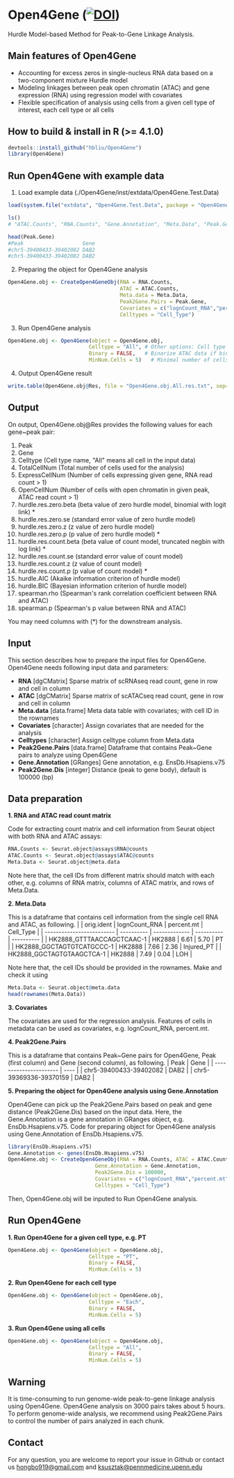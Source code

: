 # Open4Gene ([![DOI](https://zenodo.org/badge/748825666.svg)](https://zenodo.org/doi/10.5281/zenodo.12768471))
Hurdle Model-based Method for Peak-to-Gene Linkage Analysis.

## Main features of Open4Gene
- Accounting for excess zeros in single-nucleus RNA data based on a two-component mixture Hurdle model
- Modeling linkages between peak open chromatin (ATAC) and gene expression (RNA) using regression model with covariates
- Flexible specification of analysis using cells from a given cell type of interest, each cell type or all cells

## How to build & install in R (>= 4.1.0)
```r
devtools::install_github("hbliu/Open4Gene")
library(Open4Gene)
```

## Run Open4Gene with example data
1. Load example data (./Open4Gene/inst/extdata/Open4Gene.Test.Data)
```r
load(system.file("extdata", "Open4Gene.Test.Data", package = "Open4Gene"))

ls()
# "ATAC.Counts", "RNA.Counts", "Gene.Annotation", "Meta.Data", "Peak.Gene"

head(Peak.Gene)
#Peak                   Gene
#chr5-39400433-39402082 DAB2
#chr5-39400433-39402082 DAB2
```


2. Preparing the object for Open4Gene analysis
```r
Open4Gene.obj <- CreateOpen4GeneObj(RNA = RNA.Counts,
                                    ATAC = ATAC.Counts,
                                    Meta.data = Meta.Data,
                                    Peak2Gene.Pairs = Peak.Gene,
                                    Covariates = c("lognCount_RNA","percent.mt"),
                                    Celltypes = "Cell_Type")
```

3. Run Open4Gene analysis
```r
Open4Gene.obj <- Open4Gene(object = Open4Gene.obj,
                          Celltype = "All", # Other options: Cell type name, e.g., "PT"; or "Each" to analyze each cell type
                          Binary = FALSE,   # Binarize ATAC data if binary = TRUE
                          MinNum.Cells = 5)   # Minimal number of cells with both RNA > 0 and ATAC > 0 for association test
```

4. Output Open4Gene result
```r
write.table(Open4Gene.obj@Res, file = "Open4Gene.obj.All.res.txt", sep="\t", col.names=TRUE, row.names=FALSE, quote=FALSE)
```

## Output
On output, Open4Gene.obj@Res provides the following values for each gene~peak pair:
1. Peak
2. Gene
3. Celltype (Cell type name, "All" means all cell in the input data)
4. TotalCellNum (Total number of cells used for the analysis)
5. ExpressCellNum (Number of cells expressing given gene, RNA read count > 1)
6. OpenCellNum (Number of cells with open chromatin in given peak, ATAC read count > 1)
7. hurdle.res.zero.beta (beta value of zero hurdle model, binomial with logit link) *
8. hurdle.res.zero.se (standard error value of zero hurdle model)
9. hurdle.res.zero.z (z value of zero hurdle model)
10. hurdle.res.zero.p (p value of zero hurdle model) *
11. hurdle.res.count.beta (beta value of count model, truncated negbin with log link) *
12. hurdle.res.count.se (standard error value of count model)
13. hurdle.res.count.z (z value of count model)
14. hurdle.res.count.p (p value of count model) *
15. hurdle.AIC (Akaike information criterion of hurdle model)
16. hurdle.BIC (Bayesian information criterion of hurdle model)
17. spearman.rho (Spearman's rank correlation coefficient between RNA and ATAC)
18. spearman.p (Spearman's p value between RNA and ATAC)

You may need columns with (*) for the downstream analysis.


## Input
This section describes how to prepare the input files for Open4Gene.
Open4Gene needs following input data and parameters:
- **RNA** [dgCMatrix] Sparse matrix of scRNAseq read count, gene in row and cell in column
- **ATAC** [dgCMatrix] Sparse matrix of scATACseq read count, gene in row and cell in column
- **Meta.data** [data.frame] Meta data table with covariates; with cell ID in the rownames
- **Covariates** [character] Assign covariates that are needed for the analysis
- **Celltypes** [character] Assign celltype column from Meta.data
- **Peak2Gene.Pairs** [data.frame] Dataframe that contains Peak~Gene pairs to analyze using Open4Gene
- **Gene.Annotation** [GRanges] Gene annotation, e.g. EnsDb.Hsapiens.v75
- **Peak2Gene.Dis** [integer] Distance (peak to gene body), default is 100000 (bp)


## Data preparation

**1. RNA and ATAC read count matrix**

Code for extracting count matrix and cell information from Seurat object with both RNA and ATAC assays:
```r
RNA.Counts <- Seurat.object@assays$RNA@counts
ATAC.Counts <- Seurat.object@assays$ATAC@counts
Meta.Data <- Seurat.object@meta.data
```
Note here that, the cell IDs from different matrix should match with each other, e.g. columns of RNA matrix, columns of ATAC matrix, and rows of Meta.Data.


**2. Meta.Data**

This is a dataframe that contains cell information from the single cell RNA and ATAC, as following. 
|                           | orig.ident | lognCount_RNA | percent.mt | Cell_Type  |
| ------------------------- | ---------- | ------------- | ---------- | ---------- |
| HK2888_GTTTAACCAGCTCAAC-1 | HK2888     | 6.61          | 5.70       | PT         |
| HK2888_GGCTAGTGTCATGCCC-1 | HK2888     | 7.66          | 2.36       | Injured_PT |
| HK2888_GGCTAGTGTAAGCTCA-1 | HK2888     | 7.49          | 0.04       | LOH        |

Note here that, the cell IDs should be provided in the rownames. Make and check it using
```r
Meta.Data <- Seurat.object@meta.data
head(rownames(Meta.Data))
```

**3. Covariates**

The covariates are used for the regression analysis.
Features of cells in metadata can be used as covariates, e.g. lognCount_RNA, percent.mt.


**4. Peak2Gene.Pairs**

This is a dataframe that contains Peak~Gene pairs for Open4Gene, Peak (first column) and Gene (second column), as following.
| Peak | Gene                   |
| ---------------------- | ---- |
| chr5-39400433-39402082 | DAB2 |
| chr5-39369336-39370159 | DAB2 |


**5. Preparing the object for Open4Gene analysis using Gene.Annotation**

Open4Gene can pick up the Peak2Gene.Pairs based on peak and gene distance (Peak2Gene.Dis) based on the input data.
Here, the Gene.Annotation is a gene annotation in GRanges object, e.g. EnsDb.Hsapiens.v75.
Code for preparing object for Open4Gene analysis using Gene.Annotation of EnsDb.Hsapiens.v75.

```r
library(EnsDb.Hsapiens.v75)
Gene.Annotation <- genes(EnsDb.Hsapiens.v75)
Open4Gene.obj <- CreateOpen4GeneObj(RNA = RNA.Counts, ATAC = ATAC.Counts, Meta.data = Meta.Data,
                            Gene.Annotation = Gene.Annotation,
                            Peak2Gene.Dis = 100000,
                            Covariates = c("lognCount_RNA","percent.mt"), 
                            Celltypes = "Cell_Type")
```

Then, Open4Gene.obj will be inputed to Run Open4Gene analysis.


## Run Open4Gene

**1. Run Open4Gene for a given cell type, e.g. PT**

```r
Open4Gene.obj <- Open4Gene(object = Open4Gene.obj,
                          Celltype = "PT",  
                          Binary = FALSE,
                          MinNum.Cells = 5)
```

**2. Run Open4Gene for each cell type**

```r
Open4Gene.obj <- Open4Gene(object = Open4Gene.obj,
                          Celltype = "Each",  
                          Binary = FALSE,
                          MinNum.Cells = 5)
```

**3. Run Open4Gene using all cells**

```r
Open4Gene.obj <- Open4Gene(object = Open4Gene.obj,
                          Celltype = "All",  
                          Binary = FALSE,
                          MinNum.Cells = 5)
```


## Warning
It is time-consuming to run genome-wide peak-to-gene linkage analysis using Open4Gene.
Open4Gene analysis on 3000 pairs takes about 5 hours.
To perform genome-wide analysis, we recommend using Peak2Gene.Pairs to control the number of pairs analyzed in each chunk.


## Contact
For any question, you are welcome to report your issue in Github or contact us hongbo919@gmail.com and ksusztak@pennmedicine.upenn.edu




